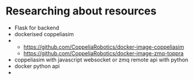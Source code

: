 # Researching about resources
- Flask for backend
- dockerised coppeliasim
- - https://github.com/CoppeliaRobotics/docker-image-coppeliasim
  - https://github.com/CoppeliaRobotics/docker-image-zmq-toppra
- coppeliasim with javascript websocket or zmq remote api with python
- docker python api
- 
